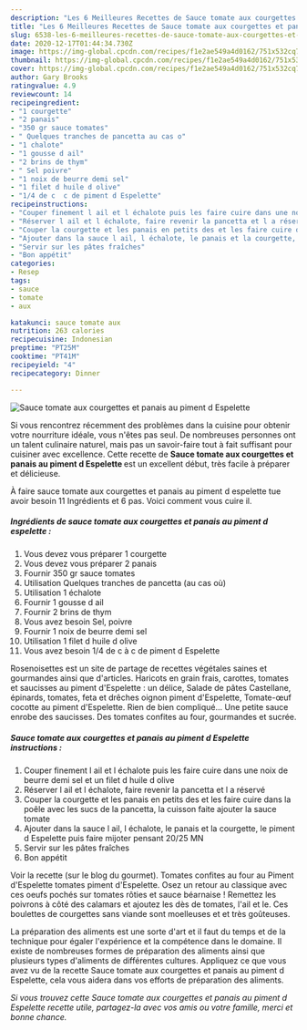 ```yaml
---
description: "Les 6 Meilleures Recettes de Sauce tomate aux courgettes et panais au piment d Espelette"
title: "Les 6 Meilleures Recettes de Sauce tomate aux courgettes et panais au piment d Espelette"
slug: 6538-les-6-meilleures-recettes-de-sauce-tomate-aux-courgettes-et-panais-au-piment-d-espelette
date: 2020-12-17T01:44:34.730Z
image: https://img-global.cpcdn.com/recipes/f1e2ae549a4d0162/751x532cq70/sauce-tomate-aux-courgettes-et-panais-au-piment-d-espelette-photo-principale-de-la-recette.jpg
thumbnail: https://img-global.cpcdn.com/recipes/f1e2ae549a4d0162/751x532cq70/sauce-tomate-aux-courgettes-et-panais-au-piment-d-espelette-photo-principale-de-la-recette.jpg
cover: https://img-global.cpcdn.com/recipes/f1e2ae549a4d0162/751x532cq70/sauce-tomate-aux-courgettes-et-panais-au-piment-d-espelette-photo-principale-de-la-recette.jpg
author: Gary Brooks
ratingvalue: 4.9
reviewcount: 14
recipeingredient:
- "1 courgette"
- "2 panais"
- "350 gr sauce tomates"
- " Quelques tranches de pancetta au cas o"
- "1 chalote"
- "1 gousse d ail"
- "2 brins de thym"
- " Sel poivre"
- "1 noix de beurre demi sel"
- "1 filet d huile d olive"
- "1/4 de c  c de piment d Espelette"
recipeinstructions:
- "Couper finement l ail et l échalote puis les faire cuire dans une noix de beurre demi sel et un filet d huile d olive"
- "Réserver l ail et l échalote, faire revenir la pancetta et l a réservé"
- "Couper la courgette et les panais en petits des et les faire cuire dans la poêle avec les sucs de la pancetta, la cuisson faite ajouter la sauce tomate"
- "Ajouter dans la sauce l ail, l échalote, le panais et la courgette, le piment d Espelette puis faire mijoter pensant 20/25 MN"
- "Servir sur les pâtes fraîches"
- "Bon appétit"
categories:
- Resep
tags:
- sauce
- tomate
- aux

katakunci: sauce tomate aux 
nutrition: 263 calories
recipecuisine: Indonesian
preptime: "PT25M"
cooktime: "PT41M"
recipeyield: "4"
recipecategory: Dinner

---
```



![Sauce tomate aux courgettes et panais au piment d Espelette](https://img-global.cpcdn.com/recipes/f1e2ae549a4d0162/751x532cq70/sauce-tomate-aux-courgettes-et-panais-au-piment-d-espelette-photo-principale-de-la-recette.jpg)

Si vous rencontrez récemment des problèmes dans la cuisine pour obtenir votre nourriture idéale, vous n'êtes pas seul. De nombreuses personnes ont un talent culinaire naturel, mais pas un savoir-faire tout à fait suffisant pour cuisiner avec excellence. Cette recette de <strong> Sauce tomate aux courgettes et panais au piment d Espelette </strong> est un excellent début, très facile à préparer et délicieuse.

<!--inarticleads1-->

À faire sauce tomate aux courgettes et panais au piment d espelette tue avoir besoin 11 Ingrédients et 6 pas. Voici comment vous cuire il.

##### Ingrédients de sauce tomate aux courgettes et panais au piment d espelette :

1. Vous devez vous préparer 1 courgette
1. Vous devez vous préparer 2 panais
1. Fournir 350 gr sauce tomates
1. Utilisation  Quelques tranches de pancetta (au cas où)
1. Utilisation 1 échalote
1. Fournir 1 gousse d ail
1. Fournir 2 brins de thym
1. Vous avez besoin  Sel, poivre
1. Fournir 1 noix de beurre demi sel
1. Utilisation 1 filet d huile d olive
1. Vous avez besoin 1/4 de c à c de piment d Espelette


Rosenoisettes est un site de partage de recettes végétales saines et gourmandes ainsi que d&#39;articles. Haricots en grain frais, carottes, tomates et saucisses au piment d&#39;Espelette : un délice, Salade de pâtes Castellane, épinards, tomates, feta et drêches oignon piment d&#39;Espelette, Tomate-œuf cocotte au piment d&#39;Espelette. Rien de bien compliqué… Une petite sauce enrobe des saucisses. Des tomates confites au four, gourmandes et sucrée. 

<!--inarticleads2-->

##### Sauce tomate aux courgettes et panais au piment d Espelette instructions :

1. Couper finement l ail et l échalote puis les faire cuire dans une noix de beurre demi sel et un filet d huile d olive
1. Réserver l ail et l échalote, faire revenir la pancetta et l a réservé
1. Couper la courgette et les panais en petits des et les faire cuire dans la poêle avec les sucs de la pancetta, la cuisson faite ajouter la sauce tomate
1. Ajouter dans la sauce l ail, l échalote, le panais et la courgette, le piment d Espelette puis faire mijoter pensant 20/25 MN
1. Servir sur les pâtes fraîches
1. Bon appétit


Voir la recette (sur le blog du gourmet). Tomates confites au four au Piment d&#39;Espelette tomates piment d&#39;Espelette. Osez un retour au classique avec ces oeufs pochés sur tomates rôties et sauce béarnaise ! Remettez les poivrons à côté des calamars et ajoutez les dès de tomates, l&#39;ail et le. Ces boulettes de courgettes sans viande sont moelleuses et et très goûteuses. 

<!--inarticleads1-->

<p>
La préparation des aliments est une sorte d'art et il faut du temps et de la technique pour égaler l'expérience et la compétence dans le domaine. Il existe de nombreuses formes de préparation des aliments ainsi que plusieurs types d'aliments de différentes cultures. Appliquez ce que vous avez vu de la recette Sauce tomate aux courgettes et panais au piment d Espelette, cela vous aidera dans vos efforts de préparation des aliments.
</p>

<p>
<i>Si vous trouvez cette Sauce tomate aux courgettes et panais au piment d Espelette recette utile, partagez-la avec vos amis ou votre famille, merci et bonne chance.</i>
</p>
